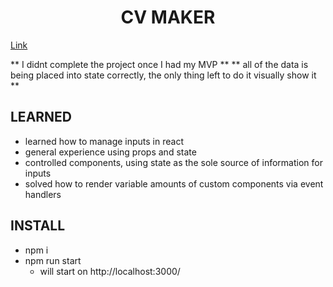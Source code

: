 <h1 align='center'>CV MAKER</h1>

[Link](https://marypopplns.github.io/cv/)

** I didnt complete the project once I had my MVP **
** all of the data is being placed into state correctly, the only thing left to do it visually show it **

<h2 >LEARNED</h2>

- learned how to manage inputs in react
- general experience using props and state
- controlled components, using state as the sole source of information for inputs
- solved how to render variable amounts of custom components via event handlers

<h2 >
 INSTALL
</h2>

- npm i
- npm run start
  - will start on http://localhost:3000/

